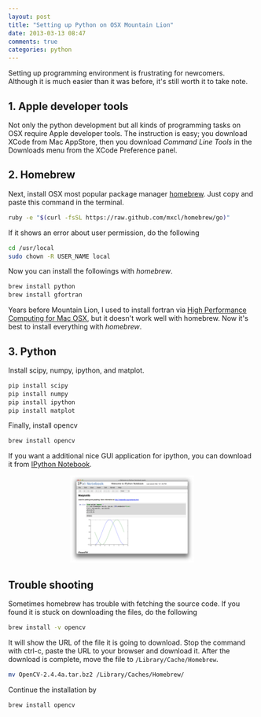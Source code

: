 ```yaml
---
layout: post
title: "Setting up Python on OSX Mountain Lion"
date: 2013-03-13 08:47
comments: true
categories: python
---
```


Setting up programming environment is frustrating for newcomers. Although it is much easier than it was before, it's still worth it to take note.

<!--more-->

## 1. Apple developer tools

Not only the python development but all kinds of programming tasks on OSX require Apple developer tools. The instruction is easy; you download XCode from Mac AppStore, then you download *Command Line Tools* in the Downloads menu from the XCode Preference panel.

## 2. Homebrew

Next, install OSX most popular package manager [homebrew](http://mxcl.github.com/homebrew/). Just copy and paste this command in the terminal.

```bash
ruby -e "$(curl -fsSL https://raw.github.com/mxcl/homebrew/go)"
```

If it shows an error about user permission, do the following

```bash
cd /usr/local
sudo chown -R USER_NAME local
```

Now you can install the followings with *homebrew*.

```bash
brew install python
brew install gfortran
```

Years before Mountain Lion, I used to install fortran via [High Performance Computing for Mac OSX](http://hpc.sourceforge.net), but it doesn't work well with homebrew. Now it's best to install everything with *homebrew*.

## 3. Python

Install scipy, numpy, ipython, and matplot.

```bash
pip install scipy
pip install numpy
pip install ipython
pip install matplot
```

Finally, install opencv

```bash
brew install opencv
```

If you want a additional nice GUI application for ipython, you can download it from [IPython Notebook](https://github.com/liyanage/ipython-notebook#readme).

<img width="50%" style="margin-left:25%;" src="/images/ipython_notebook.png"/>

Trouble shooting
----------------

Sometimes homebrew has trouble with fetching the source code. If you found it is stuck on downloading the files, do the following

```bash
brew install -v opencv
```

It will show the URL of the file it is going to download. Stop the command with ctrl-c, paste the URL to your browser and download it. After the download is complete, move the file to `/Library/Cache/Homebrew`.

```bash
mv OpenCV-2.4.4a.tar.bz2 /Library/Caches/Homebrew/
```

Continue the installation by

```bash
brew install opencv
```
